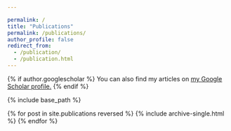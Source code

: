 ```yaml
---

permalink: /
title: "Publications"
permalink: /publications/
author_profile: false
redirect_from: 
  - /publication/
  - /publication.html
---
```


{% if author.googlescholar %}
  You can also find my articles on <u><a href="{{https://scholar.google.com.sg/citations?user=UXhvc-sAAAAJ&hl=en}}">my Google Scholar profile</a>.</u>
{% endif %}

{% include base_path %}

{% for post in site.publications reversed %}
  {% include archive-single.html %}
{% endfor %}
